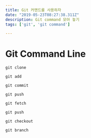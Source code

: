 ```yaml
---
title: Git 커맨드를 사용하자
date: "2019-05-23T08:27:38.311Z"
description: Git command 모아 놓기
tags: ['git', 'git command']

---
```


# Git Command Line

```
git clone
```

```
git add
```

```
git commit
```

```
git push
```

```
git fetch
```

```
git push
```

```
git checkout
```

```
git branch
```



